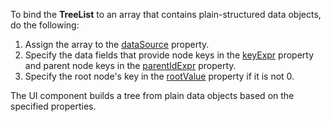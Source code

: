 To bind the **TreeList** to an array that contains plain-structured data objects, do the following:

1. Assign the array to the [dataSource](/Documentation/ApiReference/UI_Components/dxTreeList/Configuration/#dataSource) property.
1. Specify the data fields that provide node keys in the [keyExpr](/Documentation/ApiReference/UI_Components/dxTreeList/Configuration/#keyExpr) property and parent node keys in the [parentIdExpr](/Documentation/ApiReference/UI_Components/dxTreeList/Configuration/#parentIdExpr) property.
1. Specify the root node's key in the [rootValue](/Documentation/ApiReference/UI_Components/dxTreeList/Configuration/#rootValue) property if it is not 0.

The UI component builds a tree from plain data objects based on the specified properties.
